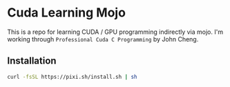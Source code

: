 # Cuda Learning Mojo

This is a repo for learning CUDA / GPU programming indirectly via mojo. 
I'm working through `Professional Cuda C Programming` by John Cheng.

## Installation

```bash
curl -fsSL https://pixi.sh/install.sh | sh
```